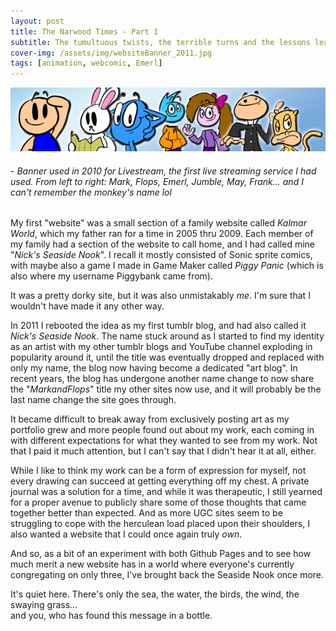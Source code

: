 ```yaml
---
layout: post
title: The Narwood Times - Part 1
subtitle: The tumultuous twists, the terrible turns and the lessons learned from the ill-fated *Project Emerl*
cover-img: /assets/img/websiteBanner_2011.jpg
tags: [animation, webcomic, Emerl]
---
```


![Old Website Banner](/assets/img/websiteBanner_2011.jpg)
###### *- Banner used in 2010 for Livestream, the first live streaming service I had used.  From left to right: Mark, Flops, Emerl, Jumble, May, Frank... and I can't remember the monkey's name lol*

My first "website" was a small section of a family website called *Kalmar World*, which my father ran for a time in 2005 thru 2009.  Each member of my family had a section of the website to call home, and I had called mine "*Nick's Seaside Nook*".  I recall it mostly consisted of Sonic sprite comics, with maybe also a game I made in Game Maker called *Piggy Panic* (which is also where my username Piggybank came from).

It was a pretty dorky site, but it was also unmistakably *me*.  I'm sure that I wouldn't have made it any other way.

In 2011 I rebooted the idea as my first tumblr blog, and had also called it *Nick's Seaside Nook*.  The name stuck around as I started to find my identity as an artist with my other tumblr blogs and YouTube channel exploding in popularity around it, until the title was eventually dropped and replaced with only my name, the blog now having become a dedicated "art blog".  In recent years, the blog has undergone another name change to now share the "*MarkandFlops*" title my other sites now use, and it will probably be the last name change the site goes through.

It became difficult to break away from exclusively posting art as my portfolio grew and more people found out about my work, each coming in with different expectations for what they wanted to see from my work.  Not that I paid it much attention, but I can't say that I didn't hear it at all, either.

While I like to think my work can be a form of expression for myself, not every drawing can succeed at getting everything off my chest.  A private journal was a solution for a time, and while it was therapeutic, I still yearned for a proper avenue to publicly share some of those thoughts that came together better than expected.  And as more UGC sites seem to be struggling to cope with the herculean load placed upon their shoulders, I also wanted a website that I could once again truly *own*.

And so, as a bit of an experiment with both Github Pages and to see how much merit a new website has in a world where everyone's currently congregating on only three, I've brought back the Seaside Nook once more.

It's quiet here.  There's only the sea, the water, the birds, the wind, the swaying grass...  
and you, who has found this message in a bottle.
